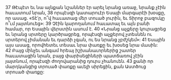 37 Թէպէտ եւ նա այնքան նշաններ էր արել նրանց առաջ, նրանք չէին հաւատում նրան, 38 որպէսզի կատարուէր Եսայի մարգարէի խօսքը, որ ասաց. «Տէ՛ր, ո՞վ հաւատաց մեր տուած լուրին, եւ Տիրոջ բազուկը ո՞ւմ յայտնուեց»: 39 Չէին կարողանում հաւատալ եւ այն բանի համար, որ Եսային վերստին ասում է. 40 «Նրանց աչքերը կուրացրեց եւ նրանց սրտերը կարծրացրեց, որպէսզի աչքերով չտեսնեն ու սրտերով չիմանան եւ դարձի չգան, ու ես նրանց չբժշկեմ»: 41 Եսային այս ասաց, որովհետեւ տեսաւ նրա փառքը եւ խօսեց նրա մասին: 42 Բայց մինչեւ անգամ հրեայ իշխանաւորներից շատեր հաւատացին նրան, բայց փարիսեցիների պատճառով չէին յայտնում, որպէսզի ժողովարանից դուրս չհանուեն. 43 քանի որ մարդկանցից տրուած փառքը աւելի սիրեցին, քան Աստծուց տրուած փառքը:
